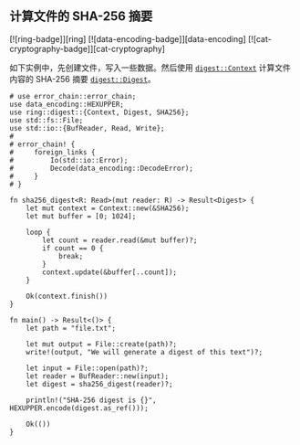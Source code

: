 ## 计算文件的 SHA-256 摘要

<!--
> [cryptography/hashing/sha-digest.md](https://github.com/rust-lang-nursery/rust-cookbook/blob/master/src/cryptography/hashing/sha-digest.md)
> <br />
> commit b61c8e588ad8445de36cd5f28e99232b5f858a41 - 2020.06.01
-->

[![ring-badge]][ring] [![data-encoding-badge]][data-encoding] [![cat-cryptography-badge]][cat-cryptography]

如下实例中，先创建文件，写入一些数据。然后使用 [`digest::Context`] 计算文件内容的 SHA-256 摘要 [`digest::Digest`]。

```rust,edition2018
# use error_chain::error_chain;
use data_encoding::HEXUPPER;
use ring::digest::{Context, Digest, SHA256};
use std::fs::File;
use std::io::{BufReader, Read, Write};
#
# error_chain! {
#     foreign_links {
#         Io(std::io::Error);
#         Decode(data_encoding::DecodeError);
#     }
# }

fn sha256_digest<R: Read>(mut reader: R) -> Result<Digest> {
    let mut context = Context::new(&SHA256);
    let mut buffer = [0; 1024];

    loop {
        let count = reader.read(&mut buffer)?;
        if count == 0 {
            break;
        }
        context.update(&buffer[..count]);
    }

    Ok(context.finish())
}

fn main() -> Result<()> {
    let path = "file.txt";

    let mut output = File::create(path)?;
    write!(output, "We will generate a digest of this text")?;

    let input = File::open(path)?;
    let reader = BufReader::new(input);
    let digest = sha256_digest(reader)?;

    println!("SHA-256 digest is {}", HEXUPPER.encode(digest.as_ref()));

    Ok(())
}
```

[`digest::Context`]: https://briansmith.org/rustdoc/ring/digest/struct.Context.html
[`digest::Digest`]: https://briansmith.org/rustdoc/ring/digest/struct.Digest.html
